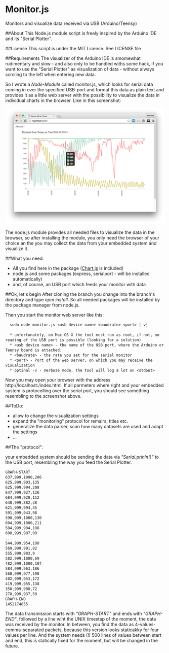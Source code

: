 # Monitor.js
Monitors and visualize data received via USB (Arduino/Teensy)

##About
This Node.js module script is freely inspired by the Arduino IDE and its "Serial Plotter".

##License
This script is under the MIT License. See LICENSE file

##Requirements
The visualizer of the Arduino IDE is smomewhat rudimentary and slow - and also only to be handled withs some hack, if you want to use the "Serial Plotter" as visualization of data - without always scroling to the left when entering new data.

So I wrote a _Node-Module_ called monitor.js, which looks for serial data coming in over the specified USB-port and format this data as plain text and provides it as a little web server with the possibility to visualize the data in individual charts in the browser. Like in this screenshot:

![alt tag](images/Screenshot.png)

The node.js module provides all needed files to visualize the data in the browser, so after installing the module, you only need the browser of your choice an the you may collect the data from your embedded system and visualize it.

##What you need:
* All you find here in the package ([Chart.js](https://github.com/nnnick/Chart.js) is included)
* node.js and some packages (express, serialport - will be installed automatically)
* and, of course, an USB port which feeds your monitor with data

##Ok, let's begin
After cloning the branch you change into the branch's directory and type *npm install*. So all needed packages will be installed by the package manager from node.js.

Then you start the monitor web server like this:

      sudo node monitor.js <usb device name> <baudrate> <port> [-v]
      
      * unfortunately, on Mac OS X the tool must run as root, if not, no reading of the USB port is possible (looking for a solution) 
      * <usb device name> - the name of the USB port, where the Arduino or Teensy board is attached.
      * <baudrate> - the rate you set for the serial monitor
      * <port> - Port of the web server, on which you may receive the visualization
      * optinal -v - Verbose mode, the tool will log a lot on <stdout>
      
Now you may open your browser with the address http://localhost:<port>/index.html. If all parmeters where right and your embedded system is protocolling over the serial port, you should see something resembling to the screenshot above.

##ToDo: 
* allow to change the visualization settings
* expand the "monitoring" protocol for remalrs, titles etc.
* generalize the data parser, scan how many datasets are used and adapt the settings
* ...

##The "protocol":

your embedded system should be sending the data via *"Serial.prinln()"* to the USB port, resembling the way you feed the Serial Plotter.

```
GRAPH-START
637,999,1000,206
625,999,993,135
625,999,994,208
647,999,927,126
684,999,920,112
640,999,882,38
621,999,994,45
591,999,943,98
590,999,1000,130
604,999,1000,211
584,999,984,188
600,999,987,90
...
544,999,954,100
569,999,901,82
555,999,903,9
582,999,1000,69
482,999,1000,107
584,999,963,186
568,999,977,198
402,999,953,172
419,999,955,138
350,999,988,72
278,999,937,50
GRAPH-END
1452174855
```
The data transmission starts with *"GRAPH-START"* and ends with *"GRAPH-END"*, followed by a line wiht the UNIX timestap of the moment, the data was received by the monitor. In between, you find the data as 4-values-comma-separated packets, because this version looks staticakky for four values per line. And the system needs (!) 500 lines of values between start and end, this is statically fixed for the moment, but will be changed in the future.


